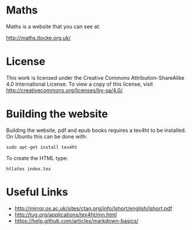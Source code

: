 Maths
=====

Maths is a website that you can see at:

http://maths.tlocke.org.uk/


License
=======

This work is licensed under the Creative Commons Attribution-ShareAlike 4.0
International License. To view a copy of this license, visit
http://creativecommons.org/licenses/by-sa/4.0/.


Building the website
====================

Building the website, pdf and epub books requires a tex4ht to be installed. On
Ubuntu this can be done with:

`sudo apt-get install tex4ht`

To create the HTML type:

`htlatex index.tex`


Useful Links
============

* http://mirror.ox.ac.uk/sites/ctan.org/info/lshort/english/lshort.pdf
* http://tug.org/applications/tex4ht/mn.html
* https://help.github.com/articles/markdown-basics/

